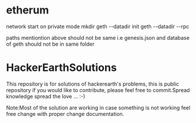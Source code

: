 
# etherum

 network start on private mode
mkdir 
geth --datadir <Path to folder where geth related data will be stored> init <path to genesis.json file>
geth --datadir <Path to folder where geth related data will be stored> --rpc 
  
 paths mentiontion above should not be same i.e genesis.json and database of geth should not be in same folder   



# HackerEarthSolutions
This repository is for solutions of hackerearth's problems, this is public repository if you would  like to  contribute, please feel free to commit.Spread knowledge spread the love ... :-)

Note:Most of the solution are working in case something is not working feel free change with proper change documentation.

